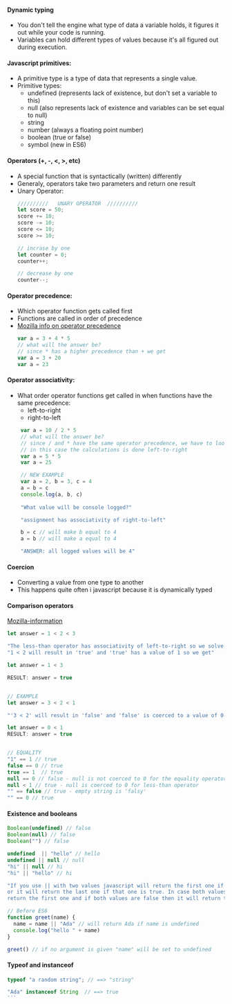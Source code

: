 #### Dynamic typing
- You don't tell the engine what type of data a variable holds, it figures it out while your code is running. 
- Variables can hold different types of values because it's all figured out during execution. 

#### Javascript primitives:
- A primitive type is a type of data that represents a single value.
- Primitive types:
  - undefined (represents lack of existence, but don't set a variable to this)
  - null (also represents lack of existence and variables can be set equal to null)
  - string
  - number (always a floating point number)
  - boolean (true or false)
  - symbol (new in ES6)



#### Operators (+, -, <, >, etc)
- A special function that is syntactically (written) differently
- Generaly, operators take two parameters and return one result
- Unary Operator:
  ```js
  //////////   UNARY OPERATOR  //////////
  let score = 50;
  score += 10;
  score -= 10;
  score <= 10;
  score >= 10;

  // incrase by one
  let counter = 0;
  counter++;

  // decrease by one
  counter--;
  ```
#### Operator precedence:
- Which operator function gets called first
- Functions are called in order of precedence
- [Mozilla info on operator precedence](https://developer.mozilla.org/en-US/docs/Web/JavaScript/Reference/Operators/Operator_Precedence)
    ```js
    var a = 3 + 4 * 5
    // what will the answer be?
    // since * has a higher precedence than + we get
    var a = 3 + 20
    var a = 23
    ````

#### Operator associativity:
- What order operator functions get called in when functions have the same precedence: 
  - left-to-right
  - right-to-left
   ```js
    var a = 10 / 2 * 5
    // what will the answer be?
    // since / and * have the same operator precedence, we have to look at associativty
    // in this case the calculations is done left-to-right
    var a = 5 * 5
    var a = 25

    // NEW EXAMPLE
    var a = 2, b = 3, c = 4
    a = b = c
    console.log(a, b, c)
    
    "What value will be console logged?"

    "assignment has associativity of right-to-left"

    b = c // will make b equal to 4
    a = b // will make a equal to 4

    "ANSWER: all logged values will be 4"

    ````

#### Coercion
- Converting a value from one type to another
- This happens quite often i javascript because it is dynamically typed

#### Comparison operators
[Mozilla-information](https://developer.mozilla.org/en-US/docs/Web/JavaScript/Equality_comparisons_and_sameness)
```js
let answer = 1 < 2 < 3

"The less-than operator has associativity of left-to-right so we solve for '1 < 2' first"
"1 < 2 will result in 'true' and 'true' has a value of 1 so we get"

let answer = 1 < 3

RESULT: answer = true


// EXAMPLE
let answer = 3 < 2 < 1

"'3 < 2' will result in 'false' and 'false' is coerced to a value of 0 so we get:"

let answer = 0 < 1
RESULT: answer = true


// EQUALITY
"1" == 1 // true
false == 0 // true
true == 1  // true
null == 0 // false - null is not coerced to 0 for the equality operator
null < 1 // true - null is coerced to 0 for less-than operator
"" == false // true - empty string is 'falsy'
"" == 0 // true
```

#### Existence and booleans
```js
Boolean(undefined) // false
Boolean(null) // false
Boolean("") // false

undefined  || "hello" // hello
undefined || null // null
"hi" || null // hi
"hi" || "hello" // hi

"If you use || with two values javascript will return the first one if that one is true \
or it will return the last one if that one is true. In case both values are true then it will \
return the first one and if both values are false then it will return the last one"

// Before ES6
function greet(name) {
  name = name || "Ada" // will return Ada if name is undefined
  console.log("hello " + name)
}

greet() // if no argument is given "name" will be set to undefined
```

#### Typeof and instanceof
````js
typeof "a random string"; // ==> "string"

"Ada" instanceof String  // ==> true
```


